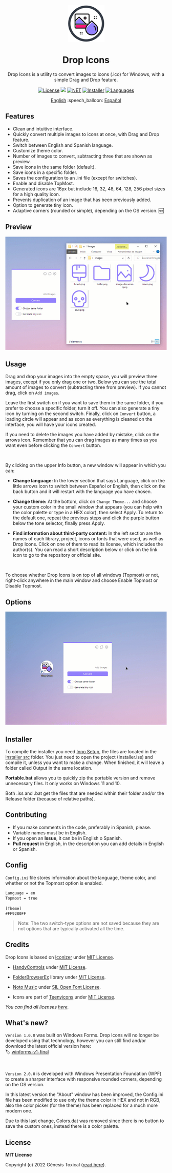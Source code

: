 <p align="center"></p>
<p align="center"><a href="#"><img width="115px" src="docs/assets/Logo-115px.png" align="center" alt="Drop Icons"/></a></p>
<h1 align="center">Drop Icons</h1>
<p align="center">Drop Icons is a utility to convert images to icons (.ico) for Windows, with a simple Drag and Drop feature.</p>

<p align="center">
 <a href="LICENSE"><img alt="License" src="https://img.shields.io/badge/License-MIT-9280FF?style=flat-square&labelColor=343B45"/></a>
 <a href="https://github.com/genesistoxical/drop-icons/releases/tag/2.0.0"><img src="https://img.shields.io/github/v/release/genesistoxical/drop-icons.svg?color=9280FF&label=Release&style=flat-square&labelColor=343B45"/></a>
 <a href="#"><img alt="NET" src="https://img.shields.io/badge/.NET_Framework-4.8-9280FF?style=flat-square&labelColor=343B45"/></a> 
 <a href="/installer%20src"><img alt="Installer" src="https://img.shields.io/badge/Installer-ISS-9280FF?style=flat-square&labelColor=343B45"/></a>
 <a href="#"><img alt="Languages" src="https://img.shields.io/badge/Languages-2-9280FF?style=flat-square&labelColor=343B45"/></a>
</p>

<p align="center">
<a href="README.md">English</a> :speech_balloon: <a href="README-es.md">Español</a>
</p>

## Features
* Clean and intuitive interface.
* Quickly convert multiple images to icons at once, with Drag and Drop feature.
* Switch between English and Spanish language.
* Customize theme color.
* Number of images to convert, subtracting three that are shown as preview.
* Save icons in the same folder (default).
* Save icons in a specific folder.
* Saves the configuration to an .ini file (except for switches).
* Enable and disable TopMost.
* Generated icons are 16px but include 16, 32, 48, 64, 128, 256 pixel sizes for a high quality icon.
* Prevents duplication of an image that has been previously added.
* Option to generate tiny icon.
* Adaptive corners (rounded or simple), depending on the OS version. 🆕

## Preview
<a href="#"><img src="docs/assets/Drop-Icons.gif"/></a>

## Usage
Drag and drop your images into the empty space, you will preview three images, except if you only drag one or two. Below you can see the total amount of images to convert (subtracting three from preview). If you cannot drag, click on `Add images`.

Leave the first switch on if you want to save them in the same folder, if you prefer to choose a specific folder, turn it off. You can also generate a tiny icon by turning on the second switch. Finally, click on `Convert` button, a loading circle will appear and as soon as everything is cleaned on the interface, you will have your icons created.

If you need to delete the images you have added by mistake, click on the arrows icon. Remember that you can drag images as many times as you want even before clicking the `Convert` button.

<br>

By clicking on the upper Info button, a new window will appear in which you can:

- **Change language:** In the lower section that says Language, click on the little arrows icon to switch between Español or English, then click on the back button and it will restart with the language you have chosen.

- **Change theme:** At the bottom, click on `Change Theme...` and choose your custom color in the small window that appears (you can help with the color palette or type in a HEX color), then select Apply. To return to the default one, repeat the previous steps and click the purple button below the tone selector, finally press Apply.

- **Find information about third-party content:** In the left section are the names of each library, project, icons or fonts that were used, as well as Drop Icons.
Click on one of them to read its license, which includes the author(s). You can read a short description below or click on the link icon to go to the repository or official site.

<br>

To choose whether Drop Icons is on top of all windows (Topmost) or not, right-click anywhere in the main window and choose Enable Topmost or Disable Topmost.

## Options
<a href="#"><img src="docs/assets/Drop-Icons-Options.gif"/></a>

## Installer
To compile the installer you need [Inno Setup](https://jrsoftware.org/isinfo.php), the files are located in the [installer src](/installer%20src) folder. You just need to open the project (Installer.iss) and compile it, unless you want to make a change. When finished, it will leave a folder called Output in the same location.

**Portable.bat** allows you to quickly zip the portable version and remove unnecessary files. It only works on Windows 11 and 10.

Both .iss and .bat get the files that are needed within their folder and/or the Release folder (because of relative paths).

## Contributing
* If you make comments in the code, preferably in Spanish, please.
* Variable names must be in English.
* If you open an **Issue**, it can be in English o Spanish.
* **Pull request** in English, in the description you can add details in English or Spanish.

## Config
`Config.ini` file stores information about the language, theme color, and whether or not the Topmost option is enabled.

~~~
Language = en
Topmost = true

[Theme]
#FF9280FF
~~~

>Note: The two switch-type options are not saved because they are not options that are typically activated all the time.

## Credits
Drop Icons is based on [Iconizer](https://github.com/willnode/Iconizer) under [MIT License](https://github.com/willnode/Iconizer/blob/master/LICENSE).

* [HandyControls](https://github.com/ghost1372/HandyControls) under [MIT License](https://github.com/ghost1372/HandyControls/blob/develop/LICENSE).

* [FolderBrowserEx](https://github.com/evaristocuesta/FolderBrowserEx) library under [MIT License](https://github.com/evaristocuesta/FolderBrowserEx/blob/master/LICENSE).

* [Noto Music](https://fonts.google.com/noto/specimen/Noto+Music) under [SIL Open Font License](https://github.com/genesistoxical/drop-icons#).

* Icons are part of [Teenyicons](https://github.com/teenyicons/teenyicons) under [MIT License](https://github.com/teenyicons/teenyicons/blob/master/LICENSE).

*You can find all licenses [here](/src/DropIcons/Docs).*

## What's new?

`Version 1.0.0` was built on Windows Forms. Drop Icons will no longer be developed using that technology, however you can still find and/or download the latest official version here:
<br>
🏷️ [winforms-v1-final](winforms-v1-final)

<br>

`Version 2.0.0` is developed with Windows Presentation Foundation (WPF) to create a sharper interface with responsive rounded corners, depending on the OS version.

In this latest version the "About" window has been improved, the Config.ini file has been modified to use only the theme color in HEX and not in RGB, also the color picker (for the theme) has been replaced for a much more modern one.

Due to this last change, Colors.dat was removed since there is no button to save the custom ones, instead there is a color palette.

## License
**MIT License**

Copyright (c) 2022 Génesis Toxical ([read here](LICENSE)).
